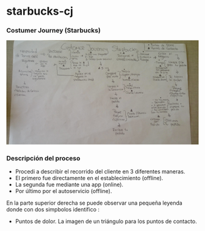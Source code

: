 # starbucks-cj

### Costumer Journey (Starbucks)

![starbucks](./img/starbucks-cj.jpg)

### Descripción del proceso

* Procedi a describir el recorrido del cliente en 3 diferentes maneras.
* El primero fue directamente en el establecimiento (offline).
* La segunda fue mediante una app (online).
* Por último por el autoservicio (offline).

En la parte superior derecha se puede observar una pequeña leyenda donde con dos simpbolos identifico :
* Puntos de dolor.
La imagen de un triángulo para los puntos de contacto.

